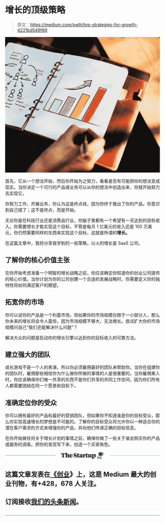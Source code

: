 # 增长的顶级策略

> 原文：<https://medium.com/swlh/top-strategies-for-growth-4221bd549f69>

![](img/cae9f0b588b04445419a0a0432483d1d.png)

首先，它从一个想法开始，然后你开始为之努力，看看是否有可能把你的想法变成现实。当你决定一个可行的产品或业务可以从你的想法中创造出来，你就开始努力去实现它。

你努力工作，开展业务，你认为这是终点线，因为你终于推出了你的产品。你意识到自己错了；这不是终点，而是开始。

无论你是在科技行业还是消费品行业，你脑子里都有一个希望有一天达到的目标收入。你需要增长才能实现这个目标，不管是每月 1 亿美元的收入还是 100 万美元，你仍然需要同样的东西来实现这个目标，这就是所谓的**增长。**

在这篇文章中，我将分享我学到的一些策略，以火的增长是 SaaS 公司。

## 了解你的核心价值主张

在你开始考虑准备一个明智的增长战略之前，你应该确定你知道你的创业公司提供的核心价值。当你计划为你的公司创建一个合适的发展战略时，你需要定义你的独特性将如何满足客户的期望。

## 拓宽你的市场

你可以说你的产品是一个利基市场，但如果你的市场规模仅限于一小部分人，那么你未来的增长将会令人震惊，因为市场规模不够大，无法增长。尝试扩大你的市场规模问自己“我们还能解决什么问题”？

解决大众的问题是启动你的增长引擎以达到你的目标收入的可靠方法。

## 建立强大的团队

成长游戏不是一个人的表演，所以你必须雇佣最好的团队来帮助你。当你在组建你的团队时，雇佣那些相信你为什么做你所做的事情的人是很重要的。当你雇佣某人时，你应该确保你们唯一共享的东西不是你们共享的共同工作空间，因为你们所有人都需要团结在同一个愿景和目标下。

## 准确定位你的受众

你可以拥有最好的产品和最好的营销团队，但如果你不知道谁是你的目标受众，那么你实现高速增长的梦想是不可能的。了解你的目标受众将允许你以一种适合你的潜在客户需求的方式来增强你的产品，并向他们传递正确的目标信息。

在你开始做任何关于增长计划的事情之前，确保你做了一些关于谁会购买你的产品或服务的调查。把你的发现写下来，创造一个买家角色。

[![](img/308a8d84fb9b2fab43d66c117fcc4bb4.png)](https://medium.com/swlh)

## 这篇文章发表在[《创业](https://medium.com/swlh)》上，这是 Medium 最大的创业刊物，有+428，678 人关注。

## 订阅接收[我们的头条新闻](https://growthsupply.com/the-startup-newsletter/)。

[![](img/b0164736ea17a63403e660de5dedf91a.png)](https://medium.com/swlh)